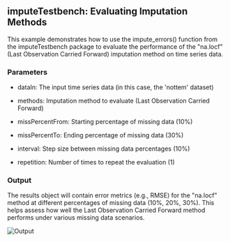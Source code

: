## imputeTestbench: Evaluating Imputation Methods

This example demonstrates how to use the impute_errors() function from the imputeTestbench package to evaluate the performance of the "na.locf" (Last Observation Carried Forward) imputation method on time series data.

### Parameters
* dataIn: The input time series data (in this case, the 'nottem' dataset)

* methods: Imputation method to evaluate (Last Observation Carried Forward)

* missPercentFrom: Starting percentage of missing data (10%)

* missPercentTo: Ending percentage of missing data (30%)

* interval: Step size between missing data percentages (10%)

* repetition: Number of times to repeat the evaluation (1)

### Output

The results object will contain error metrics (e.g., RMSE) for the "na.locf" method at different percentages of missing data (10%, 20%, 30%). This helps assess how well the Last Observation Carried Forward method performs under various missing data scenarios.

![Output](image.png)